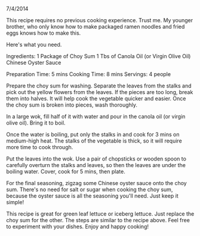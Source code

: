 7/4/2014

This recipe requires no previous cooking experience. Trust me. My younger brother, who only know how to make packaged ramen noodles and fried eggs knows how to make this.

Here's what you need.

Ingredients:
1 Package of Choy Sum
1 Tbs of Canola Oil (or Virgin Olive Oil)
Chinese Oyster Sauce

Preparation Time: 5 mins
Cooking Time: 8 mins
Servings: 4 people

Prepare the choy sum for washing. Separate the leaves from the stalks and pick out the yellow flowers from the leaves. If the pieces are too long, break them into halves. It will help cook the vegetable quicker and easier. Once the choy sum is broken into pieces, wash thoroughly.

In a large wok, fill half of it with water and pour in the canola oil (or virgin olive oil). Bring it to boil.

Once the water is boiling, put only the stalks in and cook for 3 mins on medium-high heat. The stalks of the vegetable is thick, so it will require more time to cook through.

Put the leaves into the wok. Use a pair of chopsticks or wooden spoon to carefully overturn the stalks and leaves, so then the leaves are under the boiling water. Cover, cook for 5 mins, then plate.

For the final seasoning, zigzag some Chinese oyster sauce onto the choy sum. There's no need for salt or sugar when cooking the choy sum, because the oyster sauce is all the seasoning you'll need. Just keep it simple!

This recipe is great for green leaf lettuce or iceberg lettuce. Just replace the choy sum for the other. The steps are similar to the recipe above. Feel free to experiment with your dishes. Enjoy and happy cooking!